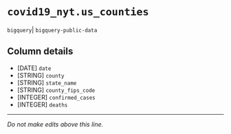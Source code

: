# `covid19_nyt.us_counties`
`bigquery`| `bigquery-public-data`

## Column details
* [DATE]      `date`
* [STRING]    `county`
* [STRING]    `state_name`
* [STRING]    `county_fips_code`
* [INTEGER]   `confirmed_cases`
* [INTEGER]   `deaths`

-------------------------------------------------------------------------------
*Do not make edits above this line.*
